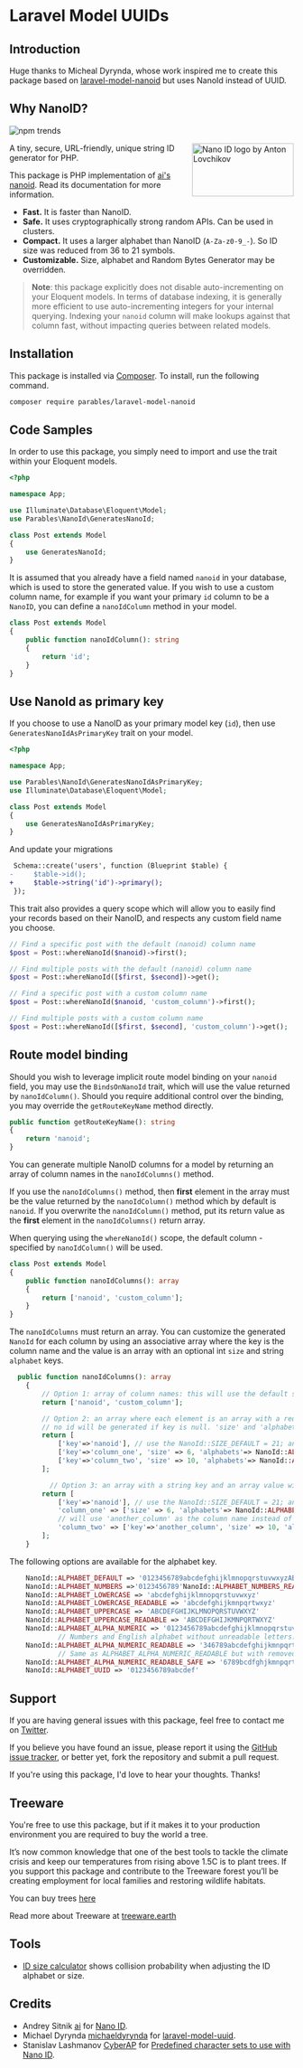 # Laravel Model UUIDs

## Introduction

Huge thanks to Micheal Dyrynda, whose work inspired me to create this package based on [laravel-model-nanoid](https://github.com/michaeldyrynda/laravel-model-nanoid) but uses NanoId instead of UUID.

## Why NanoID?

![npm trends](nmp_trends.png)

<img src="https://ai.github.io/nanoid/logo.svg" align="right"
alt="Nano ID logo by Anton Lovchikov" width="180" height="94">

A tiny, secure, URL-friendly, unique string ID generator for PHP.

This package is PHP implementation of [ai's](https://github.com/ai) [nanoid](https://github.com/ai/nanoid).
Read its documentation for more information.

-   **Fast.** It is faster than NanoID.
-   **Safe.** It uses cryptographically strong random APIs. Can be used in clusters.
-   **Compact.** It uses a larger alphabet than NanoID (`A-Za-z0-9_-`). So ID size was reduced from 36 to 21 symbols.
-   **Customizable.** Size, alphabet and Random Bytes Generator may be overridden.

> **Note**: this package explicitly does not disable auto-incrementing on your Eloquent models. In terms of database indexing, it is generally more efficient to use auto-incrementing integers for your internal querying. Indexing your `nanoid` column will make lookups against that column fast, without impacting queries between related models.

## Installation

This package is installed via [Composer](https://getcomposer.org/). To install, run the following command.

```bash
composer require parables/laravel-model-nanoid
```

## Code Samples

In order to use this package, you simply need to import and use the trait within your Eloquent models.

```php
<?php

namespace App;

use Illuminate\Database\Eloquent\Model;
use Parables\NanoId\GeneratesNanoId;

class Post extends Model
{
    use GeneratesNanoId;
}
```

It is assumed that you already have a field named `nanoid` in your database, which is used to store the generated value. If you wish to use a custom column name, for example if you want your primary `id` column to be a `NanoID`, you can define a `nanoIdColumn` method in your model.

```php
class Post extends Model
{
    public function nanoIdColumn(): string
    {
        return 'id';
    }
}
```

## Use NanoId as primary key

If you choose to use a NanoID as your primary model key (`id`), then use `GeneratesNanoIdAsPrimaryKey` trait on your model.

```php
<?php

namespace App;

use Parables\NanoId\GeneratesNanoIdAsPrimaryKey;
use Illuminate\Database\Eloquent\Model;

class Post extends Model
{
    use GeneratesNanoIdAsPrimaryKey;
}
```

And update your migrations

```diff
 Schema::create('users', function (Blueprint $table) {
-     $table->id();
+     $table->string('id')->primary();
 });
```

This trait also provides a query scope which will allow you to easily find your records based on their NanoID, and respects any custom field name you choose.

```php
// Find a specific post with the default (nanoid) column name
$post = Post::whereNanoId($nanoid)->first();

// Find multiple posts with the default (nanoid) column name
$post = Post::whereNanoId([$first, $second])->get();

// Find a specific post with a custom column name
$post = Post::whereNanoId($nanoid, 'custom_column')->first();

// Find multiple posts with a custom column name
$post = Post::whereNanoId([$first, $second], 'custom_column')->get();
```

## Route model binding

Should you wish to leverage implicit route model binding on your `nanoid` field, you may use the `BindsOnNanoId` trait, which will use the value returned by `nanoIdColumn()`. Should you require additional control over the binding, you may override the `getRouteKeyName` method directly.

```php
public function getRouteKeyName(): string
{
    return 'nanoid';
}
```

You can generate multiple NanoID columns for a model by returning an array of column names in the `nanoIdColumns()` method.

If you use the `nanoIdColumns()` method, then **first** element in the array must be the value returned by the `nanoIdColumn()` method which by default is `nanoid`. If you overwrite the `nanoIdColumn()` method, put its return value as the **first** element in the `nanoIdColumns()` return array.

When querying using the `whereNanoId()` scope, the default column - specified by `nanoIdColumn()` will be used.

```php
class Post extends Model
{
    public function nanoIdColumns(): array
    {
        return ['nanoid', 'custom_column'];
    }
}
```

The `nanoIdColumns` must return an array. You can customize the generated `NanoId` for each column by using an associative array where the key is the column name and the value is an array with an optional int `size` and string `alphabet` keys.

```php
  public function nanoIdColumns(): array
    {
        // Option 1: array of column names: this will use the default size and alphabets
        return ['nanoid', 'custom_column'];

        // Option 2: an array where each element is an array with a required 'key' property.
        // no id will be generated if key is null. 'size' and 'alphabet' properties are optional
        return [
            ['key'=>'nanoid'], // use the NanoId::SIZE_DEFAULT = 21; and NanoId::ALPHABET_DEFAULT
            ['key'=>'column_one', 'size' => 6, 'alphabets'=> NanoId::ALPHABET_NUMBERS],
            ['key'=>'column_two', 'size' => 10, 'alphabets'=> NanoId::ALPHABET_UUID],
        ];

          // Option 3: an array with a string key and an array value with an optional 'size' and 'alphabet' property. If a 'key' is passed in the value, it overwrites the original array 'key'.
        return [
            ['key'=>'nanoid'], // use the NanoId::SIZE_DEFAULT = 21; and NanoId::ALPHABET_DEFAULT
            'column_one' => ['size' => 6, 'alphabets'=> NanoId::ALPHABET_NUMBERS],
            // will use 'another_column' as the column name instead of 'column_two'
            'column_two' => ['key'=>'another_column', 'size' => 10, 'alphabets'=> NanoId::ALPHABET_UUID],
        ];
    }
```

The following options are available for the alphabet key.

```php
    NanoId::ALPHABET_DEFAULT => '0123456789abcdefghijklmnopqrstuvwxyzABCDEFGHIJKLMNOPQRSTUVWXYZ-_'
    NanoId::ALPHABET_NUMBERS =>'0123456789'NanoId::ALPHABET_NUMBERS_READABLE => '346789'
    NanoId::ALPHABET_LOWERCASE => 'abcdefghijklmnopqrstuvwxyz'
    NanoId::ALPHABET_LOWERCASE_READABLE => 'abcdefghijkmnpqrtwxyz'
    NanoId::ALPHABET_UPPERCASE => 'ABCDEFGHIJKLMNOPQRSTUVWXYZ'
    NanoId::ALPHABET_UPPERCASE_READABLE => 'ABCDEFGHIJKMNPQRTWXYZ'
    NanoId::ALPHABET_ALPHA_NUMERIC => '0123456789abcdefghijklmnopqrstuvwxyzABCDEFGHIJKLMNOPQRSTUVWXYZ'
            // Numbers and English alphabet without unreadable letters: 1, l, I, 0, O, o, u, v, 5, S, s, 2, Z
    NanoId::ALPHABET_ALPHA_NUMERIC_READABLE => '346789abcdefghijkmnpqrtwxyzABCDEFGHJKLMNPQRTUVWXY'
            // Same as ALPHABET_ALPHA_NUMERIC_READABLE but with removed vowels and following letters: 3, 4, x, X, V.
    NanoId::ALPHABET_ALPHA_NUMERIC_READABLE_SAFE => '6789bcdfghjkmnpqrtwzBCDFGHJKLMNPQRTW'
    NanoId::ALPHABET_UUID => '0123456789abcdef'
```

## Support

If you are having general issues with this package, feel free to contact me on [Twitter](https://twitter.com/pboltnoel).

If you believe you have found an issue, please report it using the [GitHub issue tracker](https://github.com/Parables/laravel-model-nanoid/issues), or better yet, fork the repository and submit a pull request.

If you're using this package, I'd love to hear your thoughts. Thanks!

## Treeware

You're free to use this package, but if it makes it to your production environment you are required to buy the world a tree.

It’s now common knowledge that one of the best tools to tackle the climate crisis and keep our temperatures from rising above 1.5C is to plant trees. If you support this package and contribute to the Treeware forest you’ll be creating employment for local families and restoring wildlife habitats.

You can buy trees [here](https://plant.treeware.earth/michaeldyrynda/laravel-model-nanoid)

Read more about Treeware at [treeware.earth](https://treeware.earth)

## Tools

-   [ID size calculator](https://github.com/CyberAP/nanoid-dictionary) shows collision probability when adjusting the ID alphabet or size.

## Credits

-   Andrey Sitnik [ai](https://github.com/ai) for [Nano ID](https://github.com/ai/nanoid).
-   Michael Dyrynda [michaeldyrynda](https://github.com/michaeldyrynda) for [laravel-model-uuid](https://github.com/michaeldyrynda/laravel-model-uuid).
-   Stanislav Lashmanov [CyberAP](https://github.com/CyberAP) for [Predefined character sets to use with Nano ID](https://github.com/CyberAP/nanoid-dictionary).
